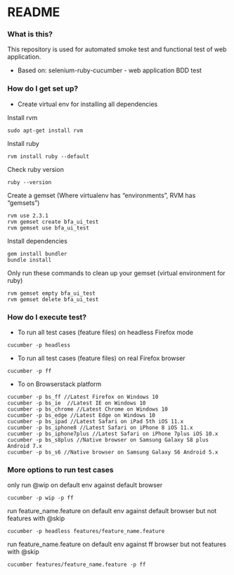 # README #

### What is this? ###

This repository is used for automated smoke test and functional test of web application.

* Based on: selenium-ruby-cucumber - web application BDD test

### How do I get set up? ###

* Create virtual env for installing all dependencies

Install rvm

`sudo apt-get install rvm`

Install ruby

`rvm install ruby --default`

Check ruby version

`ruby --version`

Create a gemset (Where virtualenv has “environments”, RVM has “gemsets”)
```
rvm use 2.3.1
rvm gemset create bfa_ui_test
rvm gemset use bfa_ui_test
```

Install dependencies
```
gem install bundler
bundle install
```

Only run these commands to clean up your gemset (virtual environment for ruby)
```
rvm gemset empty bfa_ui_test
rvm gemset delete bfa_ui_test
```

### How do I execute test? ###

* To run all test cases (feature files) on headless Firefox mode

`cucumber -p headless`

* To run all test cases (feature files) on real Firefox browser

`cucumber -p ff`

* To on Browserstack platform
```
cucumber -p bs_ff //Latest Firefox on Windows 10
cucumber -p bs_ie  //Latest IE on Windows 10
cucumber -p bs_chrome //Latest Chrome on Windows 10
cucumber -p bs_edge //Latest Edge on Windows 10
cucumber -p bs_ipad //Latest Safari on iPad 5th iOS 11.x
cucumber -p bs_iphone8 //Latest Safari on iPhone 8 iOS 11.x
cucumber -p bs_iphone7plus //Latest Safari on iPhone 7plus iOS 10.x
cucumber -p bs_s8plus //Native browser on Samsung Galaxy S8 plus Android 7.x
cucumber -p bs_s6 //Native browser on Samsung Galaxy S6 Android 5.x
```

### More options to run test cases ###

only run @wip on default env against default browser

`cucumber -p wip -p ff`

run feature_name.feature on default env against default browser but not features with @skip

`cucumber -p headless features/feature_name.feature`

run feature_name.feature on default env against ff browser but not features with @skip

`cucumber features/feature_name.feature -p ff`
